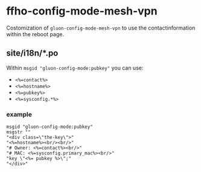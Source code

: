 ffho-config-mode-mesh-vpn
=========================

Costomization of `gluon-config-mode-mesh-vpn` to use the contactinformation
within the reboot page.

site/i18n/*.po
--------------

Within `msgid "gluon-config-mode:pubkey"` you can use:
- `<%=contact%>`
- `<%=hostname%>`
- `<%=pubkey%>`
- `<%=sysconfig.*%>`

### example
```
msgid "gluon-config-mode:pubkey"
msgstr ""
"<div class=\"the-key\">"
"<%=hostname%><br/><br/>"
"# Owner: <%=contact%><br/>"
"# MAC: <%=sysconfig.primary_mac%><br/>"
"key \"<%= pubkey %>\";"
"</div>"
```
